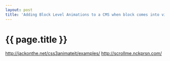 ```yaml
---
layout: post
title: 'Adding Block Level Animations to a CMS when block comes into view'
---
```

# {{ page.title }}


http://jackonthe.net/css3animateit/examples/
http://scrollme.nckprsn.com/